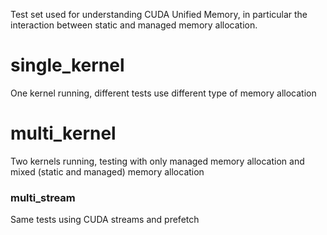 Test set used for understanding CUDA Unified Memory, in particular the interaction between static and managed memory allocation.

# single_kernel
One kernel running, different tests use different type of memory allocation
 
# multi_kernel
Two kernels running, testing with only managed memory allocation and mixed (static and managed) memory allocation
### multi_stream
Same tests using CUDA streams and prefetch
